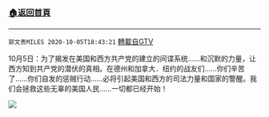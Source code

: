 ﻿###  [:house:返回首頁](https://github.com/ourhimalayas/txt)
---

`郭文贵MILES 2020-10-05T18:43:21` [轉載自GTV](https://gtv.org/web/#/UserInfo/5e596957357cc612d35a8044)

10月5日：为了揭发在美国和西方共产党的建立的间谍系统……和沉默的力量，让西方知到共产党的潜伏的真相。在德州和加拿大．纽约的战友们……你们辛苦了……你们自发的惩贼行动……必将引起美国和西方的司法力量和国家的警醒。我们会拯救这些无辜的美国人民……一切都已经开始！

[![](https://filegroup.gtv.org/cdn-cgi/image/width=600/https://filegroup.gtv.org/group3/web/20201005/20/10/0/b980bd54bba86ce618cfb0996241e9da.png)](https://filegroup.gtv.org/group4/default/20201005/18/43/0/7c42a453c62ae33297ba718579acf52b.MOV)